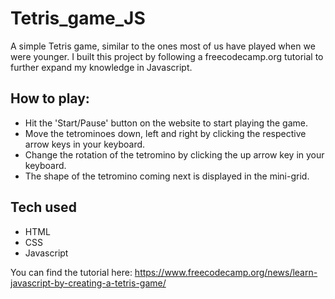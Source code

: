# Tetris_game_JS
A simple Tetris game, similar to the ones most of us have played when we were younger. I built this project by following a freecodecamp.org tutorial to further expand my knowledge in Javascript. 

## How to play:
- Hit the 'Start/Pause' button on the website to start playing the game.
- Move the tetrominoes down, left and right by clicking the respective arrow keys in your keyboard.
- Change the rotation of the tetromino by clicking the up arrow key in your keyboard.
- The shape of the tetromino coming next is displayed in the mini-grid.

## Tech used
- HTML
- CSS
- Javascript

You can find the tutorial here: https://www.freecodecamp.org/news/learn-javascript-by-creating-a-tetris-game/
